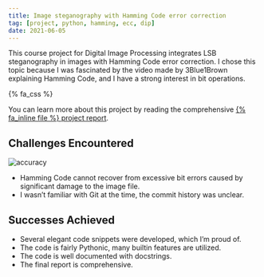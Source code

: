 ```yaml
---
title: Image steganography with Hamming Code error correction
tag: [project, python, hamming, ecc, dip]
date: 2021-06-05
---
```


<!-- cSpell:ignore stegano -->

This course project for Digital Image Processing integrates LSB steganography in
images with Hamming Code error correction. I chose this topic because I was
fascinated by the video made by 3Blue1Brown explaining Hamming Code, and I have
a strong interest in bit operations.

{% fa_css %}

You can learn more about this project by reading the comprehensive
[{% fa_inline file %} project report](https://github.com/sghuang19/dip-project-stegano/blob/main/README.md).

## Challenges Encountered

![accuracy](https://raw.githubusercontent.com/sghuang19/dip-project-stegano/main/fig/acc.svg)

- Hamming Code cannot recover from excessive bit errors caused by significant
  damage to the image file.
- I wasn’t familiar with Git at the time, the commit history was unclear.

## Successes Achieved

- Several elegant code snippets were developed, which I’m proud of.
- The code is fairly Pythonic, many builtin features are utilized.
- The code is well documented with docstrings.
- The final report is comprehensive.
